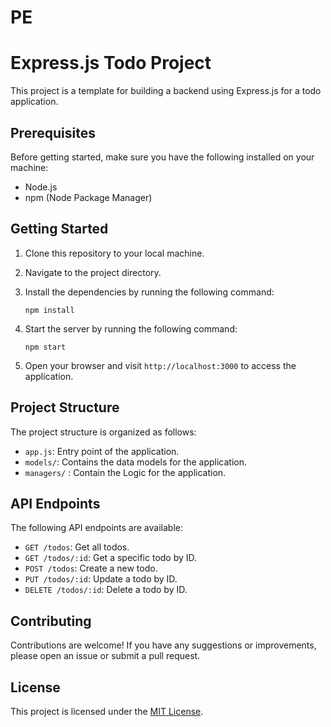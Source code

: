 # PE
# Express.js Todo Project

This project is a template for building a backend using Express.js for a todo application.

## Prerequisites

Before getting started, make sure you have the following installed on your machine:

- Node.js
- npm (Node Package Manager)

## Getting Started

1. Clone this repository to your local machine.
2. Navigate to the project directory.
3. Install the dependencies by running the following command:

    ```shell
    npm install
    ```

4. Start the server by running the following command:

    ```shell
    npm start
    ```

5. Open your browser and visit `http://localhost:3000` to access the application.

## Project Structure

The project structure is organized as follows:

- `app.js`: Entry point of the application.
- `models/`: Contains the data models for the application.
- `managers/` : Contain the Logic for the application.


## API Endpoints

The following API endpoints are available:

- `GET /todos`: Get all todos.
- `GET /todos/:id`: Get a specific todo by ID.
- `POST /todos`: Create a new todo.
- `PUT /todos/:id`: Update a todo by ID.
- `DELETE /todos/:id`: Delete a todo by ID.

## Contributing

Contributions are welcome! If you have any suggestions or improvements, please open an issue or submit a pull request.

## License

This project is licensed under the [MIT License](LICENSE).

